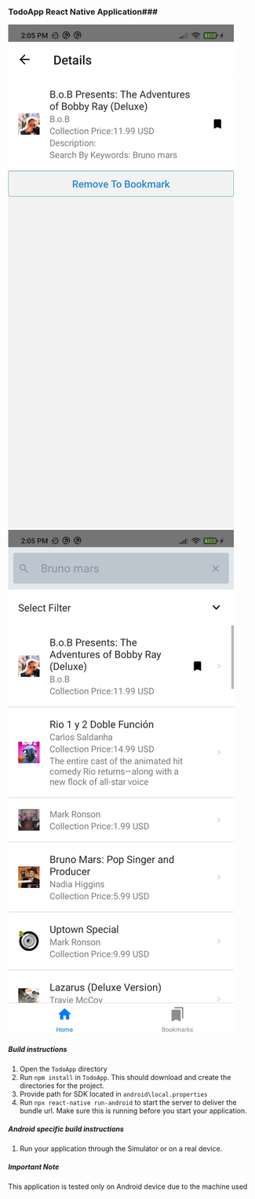 ### TodoApp React Native Application###
![alt text](https://github.com/jriiringan/TodoApp/blob/master/img1.jpg)
![alt text](https://github.com/jriiringan/TodoApp/blob/master/img2.jpg)

##### Build instructions #####
1. Open the ```TodoApp``` directory
2. Run `npm install` in `TodoApp`. This should download and create the directories for the project.
3. Provide path for SDK located in `android\local.properties`
4. Run `npx react-native run-android` to start the server to deliver the bundle url. Make sure this is running before you start your application. 

##### Android specific build instructions #####
1. Run your application through the Simulator or on a real device.

##### Important Note #####
This application is tested only on Android device due to the machine used
